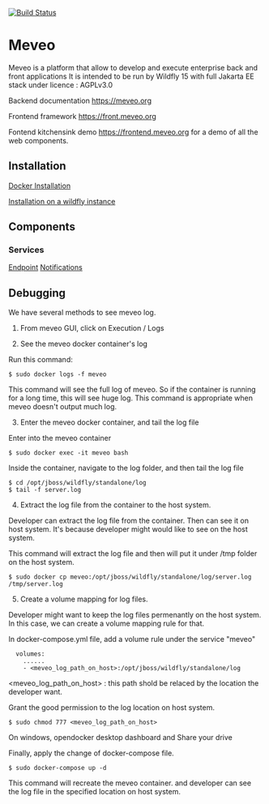 [![Build Status](https://travis-ci.org/meveo-org/meveo.svg?branch=master)](https://travis-ci.org/meveo-org/meveo)

# Meveo

Meveo is a platform that allow to develop and execute enterprise back and front applications
It is intended to be run by Wildfly 15 with full Jakarta EE stack under licence : AGPLv3.0

Backend documentation https://meveo.org 

Frontend framework  https://front.meveo.org

Fontend kitchensink demo https://frontend.meveo.org for a demo of all the web components.

## Installation

[Docker Installation](./docker/README.md)

[Installation on a wildfly instance](./WILDFLY_INSTALL.md)

## Components

### Services

[Endpoint](https://github.com/meveo-org/meveo/tree/master/meveo-admin/ejbs/src/main/java/org/meveo/service/technicalservice/endpoint)
[Notifications](https://github.com/meveo-org/meveo/tree/master/meveo-admin/ejbs/src/main/java/org/meveo/service/notification)

## Debugging

We have several methods to see meveo log. 

1. From meveo GUI, click on Execution / Logs

2. See the meveo docker container's log

Run this command: 

    $ sudo docker logs -f meveo 

This command will see the full log of meveo. So if the container is running for a long time, this will see huge log. This command is appropriate when meveo doesn't output much log.

3. Enter the meveo docker container, and tail the log file

Enter into the meveo container

    $ sudo docker exec -it meveo bash

Inside the container, navigate to the log folder, and then tail the log file

    $ cd /opt/jboss/wildfly/standalone/log
    $ tail -f server.log


4. Extract the log file from the container to the host system.

Developer can extract the log file from the container. Then can see it on host system. It's because developer might would like to see on the host system.

This command will extract the log file and then will put it under /tmp folder on the host system.

    $ sudo docker cp meveo:/opt/jboss/wildfly/standalone/log/server.log /tmp/server.log


5. Create a volume mapping for log files.

Developer might want to keep the log files permenantly on the host system. In this case, we can create a volume mapping rule for that.

In docker-compose.yml file, add a volume rule under the service "meveo"

      volumes:
        ......
        - <meveo_log_path_on_host>:/opt/jboss/wildfly/standalone/log

<meveo_log_path_on_host> : this path shold be relaced by the location the developer want.

Grant the good permission to the log location on host system.

    $ sudo chmod 777 <meveo_log_path_on_host>

On windows, opendocker desktop dashboard and Share your drive

Finally, apply the change of docker-compose file.

    $ sudo docker-compose up -d
This command will recreate the meveo container. and developer can see the log file in the specified location on host system.

